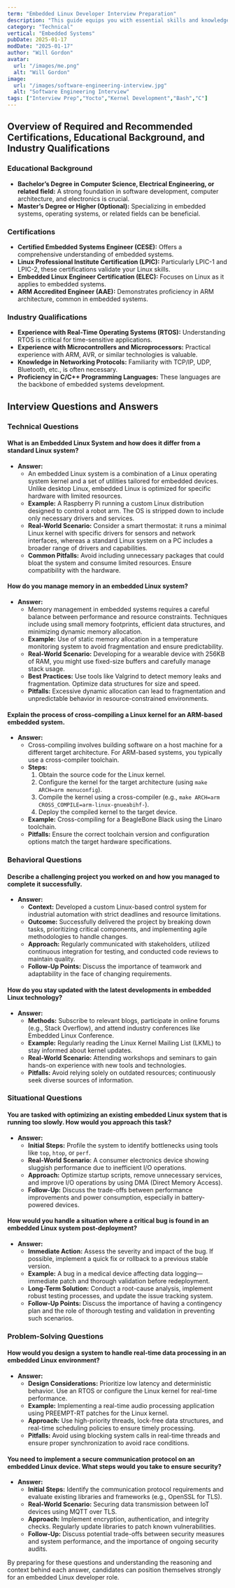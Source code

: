 ```yaml
---
term: "Embedded Linux Developer Interview Preparation"
description: "This guide equips you with essential skills and knowledge for an Embedded Linux Developer interview. Learn to navigate through core concepts such as kernel development, device drivers, and real-time operating systems. Master debugging techniques, cross-compilation, and build systems. Gain insights into industry-specific tools and best practices, ensuring you're well-prepared to tackle technical questions and demonstrate your expertise in creating efficient, scalable embedded solutions."
category: "Technical"
vertical: "Embedded Systems"
pubDate: 2025-01-17
modDate: "2025-01-17"
author: "Will Gordon"
avatar: 
  url: "/images/me.png"
  alt: "Will Gordon"
image:
  url: "/images/software-engineering-interview.jpg"
  alt: "Software Engineering Interview"
tags: ["Interview Prep","Yocto","Kernel Development","Bash","C"]
---
```


## Overview of Required and Recommended Certifications, Educational Background, and Industry Qualifications

### Educational Background
- **Bachelor’s Degree in Computer Science, Electrical Engineering, or related field:** A strong foundation in software development, computer architecture, and electronics is crucial.
- **Master’s Degree or Higher (Optional):** Specializing in embedded systems, operating systems, or related fields can be beneficial.

### Certifications
- **Certified Embedded Systems Engineer (CESE):** Offers a comprehensive understanding of embedded systems.
- **Linux Professional Institute Certification (LPIC):** Particularly LPIC-1 and LPIC-2, these certifications validate your Linux skills.
- **Embedded Linux Engineer Certification (ELEC):** Focuses on Linux as it applies to embedded systems.
- **ARM Accredited Engineer (AAE):** Demonstrates proficiency in ARM architecture, common in embedded systems.

### Industry Qualifications
- **Experience with Real-Time Operating Systems (RTOS):** Understanding RTOS is critical for time-sensitive applications.
- **Experience with Microcontrollers and Microprocessors:** Practical experience with ARM, AVR, or similar technologies is valuable.
- **Knowledge in Networking Protocols:** Familiarity with TCP/IP, UDP, Bluetooth, etc., is often necessary.
- **Proficiency in C/C++ Programming Languages:** These languages are the backbone of embedded systems development.

## Interview Questions and Answers

### Technical Questions

#### What is an Embedded Linux System and how does it differ from a standard Linux system?
- **Answer:**
  - An embedded Linux system is a combination of a Linux operating system kernel and a set of utilities tailored for embedded devices. Unlike desktop Linux, embedded Linux is optimized for specific hardware with limited resources.
  - **Example:** A Raspberry Pi running a custom Linux distribution designed to control a robot arm. The OS is stripped down to include only necessary drivers and services.
  - **Real-World Scenario:** Consider a smart thermostat: it runs a minimal Linux kernel with specific drivers for sensors and network interfaces, whereas a standard Linux system on a PC includes a broader range of drivers and capabilities.
  - **Common Pitfalls:** Avoid including unnecessary packages that could bloat the system and consume limited resources. Ensure compatibility with the hardware.

#### How do you manage memory in an embedded Linux system?
- **Answer:**
  - Memory management in embedded systems requires a careful balance between performance and resource constraints. Techniques include using small memory footprints, efficient data structures, and minimizing dynamic memory allocation.
  - **Example:** Use of static memory allocation in a temperature monitoring system to avoid fragmentation and ensure predictability.
  - **Real-World Scenario:** Developing for a wearable device with 256KB of RAM, you might use fixed-size buffers and carefully manage stack usage.
  - **Best Practices:** Use tools like Valgrind to detect memory leaks and fragmentation. Optimize data structures for size and speed.
  - **Pitfalls:** Excessive dynamic allocation can lead to fragmentation and unpredictable behavior in resource-constrained environments.

#### Explain the process of cross-compiling a Linux kernel for an ARM-based embedded system.
- **Answer:**
  - Cross-compiling involves building software on a host machine for a different target architecture. For ARM-based systems, you typically use a cross-compiler toolchain.
  - **Steps:**
    1. Obtain the source code for the Linux kernel.
    2. Configure the kernel for the target architecture (using `make ARCH=arm menuconfig`).
    3. Compile the kernel using a cross-compiler (e.g., `make ARCH=arm CROSS_COMPILE=arm-linux-gnueabihf-`).
    4. Deploy the compiled kernel to the target device.
  - **Example:** Cross-compiling for a BeagleBone Black using the Linaro toolchain.
  - **Pitfalls:** Ensure the correct toolchain version and configuration options match the target hardware specifications.

### Behavioral Questions

#### Describe a challenging project you worked on and how you managed to complete it successfully.
- **Answer:**
  - **Context:** Developed a custom Linux-based control system for industrial automation with strict deadlines and resource limitations.
  - **Outcome:** Successfully delivered the project by breaking down tasks, prioritizing critical components, and implementing agile methodologies to handle changes.
  - **Approach:** Regularly communicated with stakeholders, utilized continuous integration for testing, and conducted code reviews to maintain quality.
  - **Follow-Up Points:** Discuss the importance of teamwork and adaptability in the face of changing requirements.

#### How do you stay updated with the latest developments in embedded Linux technology?
- **Answer:**
  - **Methods:** Subscribe to relevant blogs, participate in online forums (e.g., Stack Overflow), and attend industry conferences like Embedded Linux Conference.
  - **Example:** Regularly reading the Linux Kernel Mailing List (LKML) to stay informed about kernel updates.
  - **Real-World Scenario:** Attending workshops and seminars to gain hands-on experience with new tools and technologies.
  - **Pitfalls:** Avoid relying solely on outdated resources; continuously seek diverse sources of information.

### Situational Questions

#### You are tasked with optimizing an existing embedded Linux system that is running too slowly. How would you approach this task?
- **Answer:**
  - **Initial Steps:** Profile the system to identify bottlenecks using tools like `top`, `htop`, or `perf`.
  - **Real-World Scenario:** A consumer electronics device showing sluggish performance due to inefficient I/O operations.
  - **Approach:** Optimize startup scripts, remove unnecessary services, and improve I/O operations by using DMA (Direct Memory Access).
  - **Follow-Up:** Discuss the trade-offs between performance improvements and power consumption, especially in battery-powered devices.

#### How would you handle a situation where a critical bug is found in an embedded Linux system post-deployment?
- **Answer:**
  - **Immediate Action:** Assess the severity and impact of the bug. If possible, implement a quick fix or rollback to a previous stable version.
  - **Example:** A bug in a medical device affecting data logging—immediate patch and thorough validation before redeployment.
  - **Long-Term Solution:** Conduct a root-cause analysis, implement robust testing processes, and update the issue tracking system.
  - **Follow-Up Points:** Discuss the importance of having a contingency plan and the role of thorough testing and validation in preventing such scenarios.

### Problem-Solving Questions

#### How would you design a system to handle real-time data processing in an embedded Linux environment?
- **Answer:**
  - **Design Considerations:** Prioritize low latency and deterministic behavior. Use an RTOS or configure the Linux kernel for real-time performance.
  - **Example:** Implementing a real-time audio processing application using PREEMPT-RT patches for the Linux kernel.
  - **Approach:** Use high-priority threads, lock-free data structures, and real-time scheduling policies to ensure timely processing.
  - **Pitfalls:** Avoid using blocking system calls in real-time threads and ensure proper synchronization to avoid race conditions.

#### You need to implement a secure communication protocol on an embedded Linux device. What steps would you take to ensure security?
- **Answer:**
  - **Initial Steps:** Identify the communication protocol requirements and evaluate existing libraries and frameworks (e.g., OpenSSL for TLS).
  - **Real-World Scenario:** Securing data transmission between IoT devices using MQTT over TLS.
  - **Approach:** Implement encryption, authentication, and integrity checks. Regularly update libraries to patch known vulnerabilities.
  - **Follow-Up:** Discuss potential trade-offs between security measures and system performance, and the importance of ongoing security audits.

By preparing for these questions and understanding the reasoning and context behind each answer, candidates can position themselves strongly for an embedded Linux developer role.
